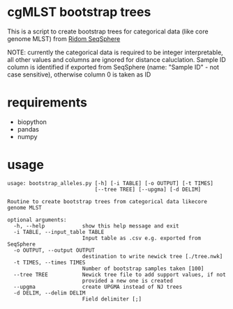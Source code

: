 # cgMLST bootstrap trees
This is a script to create bootstrap trees for categorical data (like core genome MLST) from [Ridom SeqSphere](https://www.ridom.de/seqsphere/)

NOTE: currently the categorical data is required to be integer interpretable, all other values and columns are ignored for distance caluclation.
Sample ID column is identified if exported from SeqSphere (name: "Sample ID" - not case sensitive), otherwise column 0 is taken as ID

# requirements
- biopython
- pandas
- numpy

# usage

```
usage: bootstrap_alleles.py [-h] [-i TABLE] [-o OUTPUT] [-t TIMES]
                            [--tree TREE] [--upgma] [-d DELIM]

Routine to create bootstrap trees from categorical data likecore genome MLST

optional arguments:
  -h, --help            show this help message and exit
  -i TABLE, --input_table TABLE
                        Input table as .csv e.g. exported from SeqSphere
  -o OUTPUT, --output OUTPUT
                        destination to write newick tree [./tree.nwk]
  -t TIMES, --times TIMES
                        Number of bootstrap samples taken [100]
  --tree TREE           Newick tree file to add support values, if not
                        provided a new one is created
  --upgma               create UPGMA instead of NJ trees
  -d DELIM, --delim DELIM
                        Field delimiter [;]
```
